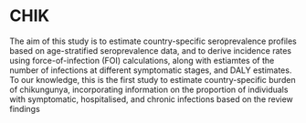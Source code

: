 # CHIK

The aim of this study is to estimate country-specific seroprevalence profiles based on age-stratified seroprevalence data, and to derive incidence rates using force-of-infection (FOI) calculations, along with estiamtes of the number of infections at different symptomatic stages, and DALY estimates. 
To our knowledge, this is the first study to estimate country-specific burden of chikungunya, incorporating information on the proportion of individuals with symptomatic, hospitalised, and chronic infections based on the review findings
